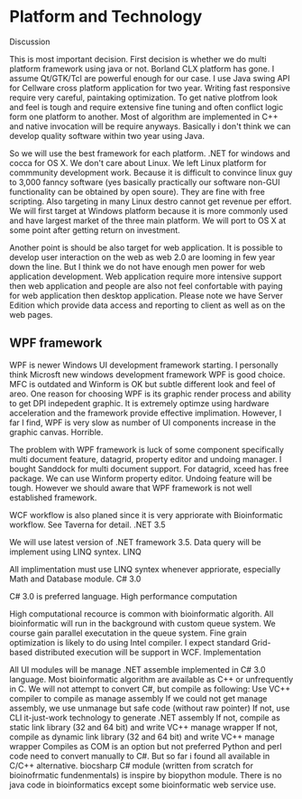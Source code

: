 # Platform and Technology #

Discussion

This is most important decision. First decision is whether we do multi platform framework using java or not. Borland CLX platform has gone. I assume Qt/GTK/Tcl are powerful enough for our case. I use Java swing API for Cellware cross platform application for two year. Writing fast responsive require very careful, paintaking optimization. To get native plotfrom look and feel is tough and require extensive fine tuning and often conflict logic form one platform to another. Most of algorithm are implemented in C++ and native invocation will be require anyways. Basically i don't think we can develop quality software within two year using Java.

So we will use the best framework for each platform. .NET for windows and cocca for OS X. We don't care about Linux. We left Linux platform for commmunity development work. Because it is difficult to convince linux guy to 3,000 fanncy software (yes basically practically our software non-GUI functionality can be obtained by open soure). They are fine with free scripting. Also targeting in many Linux destro cannot get revenue per effort.
We will first target at Windows platform because it is more commonly used and have largest market of the three main platform. We will port to OS X at some point after getting return on investment.

Another point is should be also target for web application. It is possible to develop user interaction on the web as web 2.0 are looming in few year down the line. But I think we do not have enough men power for web application development. Web application require more intensive support then web application and people are also not feel confortable with paying for web application then desktop application. Please note we have Server Edition which provide data access and reporting to client as well as on the web pages.

## WPF framework ##

WPF is newer Windows UI development framework starting. I personally think Microsft new windows development framework WPF is good choice. MFC is outdated and Winform is OK but subtle different look and feel of areo. One reason for choosing WPF is its graphic render process and ability to get DPI indepedent graphic. It is extremely optimze using hardware acceleration and the framework provide effective implimation. However, I far I find, WPF is very slow as number of UI components increase in the graphic canvas. Horrible.

The problem with WPF framework is luck of some component specifically multi document feature, datagrid, property editor and undoing manager. I bought Sanddock for multi document support. For datagrid, xceed has free package. We can use Winform property editor. Undoing feature will be tough.
However we should aware that WPF framework is not well established framework.

WCF workflow is also planed since it is very appriorate with Bioinformatic workflow. See Taverna for detail.
.NET 3.5

We will use latest version of .NET framework 3.5. Data query will be implement using LINQ syntex.
LINQ

All implimentation must use LINQ syntex whenever appriorate, especially Math and Database module.
C# 3.0

C# 3.0 is preferred language.
High performance computation

High computational recource is common with bioinformatic algorith. All bioinformatic will run in the background with custom queue system. We course gain parallel executation in the queue system. Fine grain optimization is likely to do using Intel compiler. I expect standard Grid-based distributed execution will be support in WCF.
Implementation

All UI modules will be manage .NET assemble implemented in C# 3.0 language. Most bioinformatic algorithm are available as C++ or unfrequently in C. We will not attempt to convert C#, but compile as following:
Use VC++ compiler to compile as manage assembly
If we could not get manage assembly, we use unmanage but safe code (without raw pointer)
If not, use CLI it-just-work technology to generate .NET assembly
If not, compile as static link library (32 and 64 bit) and write VC++ manage wrapper
If not, compile as dynamic link library (32 and 64 bit) and write VC++ manage wrapper
Compiles as COM is an option but not preferred
Python and perl code need to convert manually to C#. But so far i found all available in C/C++ alternative. biocsharp C# module (written from scratch for bioinofrmatic fundenmentals) is inspire by biopython module.
There is no java code in bioinformatics except some bioinformatic web service use.